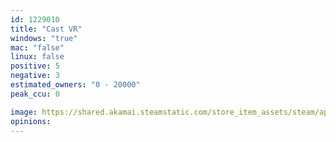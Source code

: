 ```yaml
---
id: 1229010
title: "Cast VR"
windows: "true"
mac: "false"
linux: false
positive: 5
negative: 3
estimated_owners: "0 - 20000"
peak_ccu: 0

image: https://shared.akamai.steamstatic.com/store_item_assets/steam/apps/1229010/header.jpg?t=1613788308
opinions:
---
```

